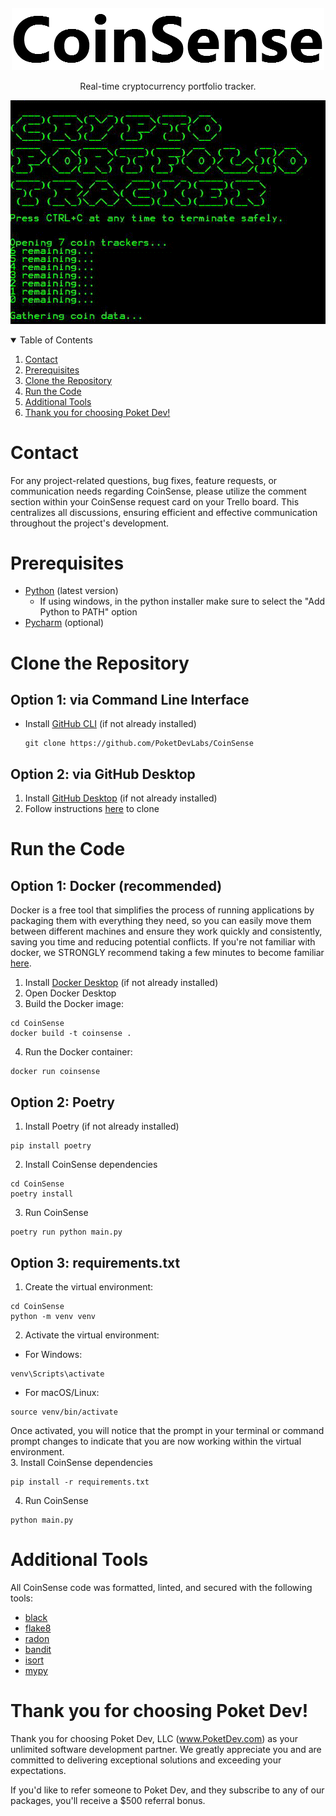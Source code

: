 # <br />
<div align="center">
  <a href="https://github.com/PoketDevLabs/CoinSense">
    <img src="logo.png" alt="CoinSense" width="500" height="100">
  </a>

  <p align="center">
    Real-time cryptocurrency portfolio tracker.
    <br/>
  </p>
  <p align="center">
  <a href="https://github.com/PoketDevLabs/CoinSense">
    <img src="demo.gif" alt="CoinSense" width="" height="">
  </a>
  </p>
</div>
<details open>
  <summary>Table of Contents</summary>
  <ol>
    <li><a href="#contact">Contact</a></li>
    <li><a href="#prerequisites">Prerequisites</a></li>
    <li><a href="#clone-the-repository">Clone the Repository</a></li>
    <li><a href="#run-the-code">Run the Code</a></li>
    <li><a href="#additional-tools">Additional Tools</a></li>
    <li><a href="#thank-you-for-choosing-poket-dev">Thank you for choosing Poket Dev!</a></li>
  </ol>
</details>

# Contact
For any project-related questions, bug fixes, feature requests, or communication needs regarding CoinSense, please utilize the comment section within your CoinSense request card on your Trello board. This centralizes all discussions, ensuring efficient and effective communication throughout the project's development.  

# Prerequisites
- [Python](https://www.python.org/downloads/) (latest version)  
  - If using windows, in the python installer make sure to select the "Add Python to PATH" option  
- [Pycharm](https://www.jetbrains.com/pycharm/download/#section=windows) (optional)


# Clone the Repository
## Option 1: via Command Line Interface
- Install [GitHub CLI](https://cli.github.com/) (if not already installed)
  ```
  git clone https://github.com/PoketDevLabs/CoinSense
  ```
## Option 2: via GitHub Desktop
1. Install [GitHub Desktop](https://desktop.github.com/) (if not already installed)  
2. Follow instructions [here](https://docs.github.com/en/desktop/contributing-and-collaborating-using-github-desktop/adding-and-cloning-repositories/cloning-a-repository-from-github-to-github-desktop) to clone
# Run the Code
## Option 1: Docker (recommended)

Docker is a free tool that simplifies the process of running applications by packaging them with everything they need, so you can easily move them between different machines and ensure they work quickly and consistently, saving you time and reducing potential conflicts. If you're not familiar with docker, we STRONGLY recommend taking a few minutes to become familiar [here](https://www.docker.com/blog/getting-started-with-docker-desktop/#:~:text=Docker%20Desktop%20is%20an%20easy,%2C%20Kubernetes%2C%20and%20Credential%20Helper.).  
1. Install [Docker Desktop](https://www.docker.com/products/docker-desktop/) (if not already installed)
2. Open Docker Desktop
3. Build the Docker image:
```
cd CoinSense
docker build -t coinsense .
```

4. Run the Docker container:
```
docker run coinsense
```
## Option 2: Poetry
1. Install Poetry (if not already installed)
```
pip install poetry
```
2. Install CoinSense dependencies
```
cd CoinSense
poetry install
```
3. Run CoinSense
```
poetry run python main.py
```
## Option 3: requirements.txt
1. Create the virtual environment:
```
cd CoinSense
python -m venv venv
```
2. Activate the virtual environment:
- For Windows:
```
venv\Scripts\activate
```
- For macOS/Linux:
```
source venv/bin/activate
```
Once activated, you will notice that the prompt in your terminal or command prompt changes to indicate that you are now working within the virtual environment.  
3. Install CoinSense dependencies
```
pip install -r requirements.txt
```
4. Run CoinSense
```
python main.py
```

# Additional Tools
All CoinSense code was formatted, linted, and secured with the following tools:
- [black](https://black.readthedocs.io/en/stable/)
- [flake8](https://flake8.pycqa.org/en/latest/)
- [radon](https://radon.readthedocs.io/en/latest/)
- [bandit](https://bandit.readthedocs.io/en/latest/)
- [isort](https://pycqa.github.io/isort/)
- [mypy](https://mypy.readthedocs.io/en/stable/)

# Thank you for choosing Poket Dev!
Thank you for choosing Poket Dev, LLC (www.PoketDev.com) as your unlimited software development partner. We greatly appreciate you and are committed to delivering exceptional solutions and exceeding your expectations.  

If you'd like to refer someone to Poket Dev, and they subscribe to any of our packages, you'll receive a $500 referral bonus.  